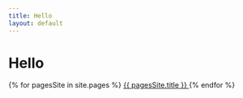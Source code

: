```yaml
---
title: Hello
layout: default
---
```



# Hello #


{% for pagesSite in site.pages %}
         <a href="{{ pagesSite.url }}"> {{ pagesSite.title }} </a>
{% endfor %}